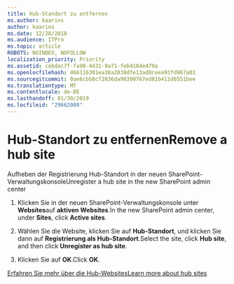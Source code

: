 ```yaml
---
title: Hub-Standort zu entfernen
ms.author: kaarins
author: kaarins
ms.date: 12/28/2018
ms.audience: ITPro
ms.topic: article
ROBOTS: NOINDEX, NOFOLLOW
localization_priority: Priority
ms.assetid: cebdac7f-fa90-4431-9a71-feb4104e479a
ms.openlocfilehash: 466116301ea38a2838dfe13ad8ceea93fd967a01
ms.sourcegitcommit: 0ae6cbb8cf2836da98300767ed81b411d6551bee
ms.translationtype: MT
ms.contentlocale: de-DE
ms.lasthandoff: 01/30/2019
ms.locfileid: "29662008"
---
```

# <a name="remove-a-hub-site"></a><span data-ttu-id="e55fb-102">Hub-Standort zu entfernen</span><span class="sxs-lookup"><span data-stu-id="e55fb-102">Remove a hub site</span></span>

<span data-ttu-id="e55fb-103">Aufheben der Registrierung Hub-Standort in der neuen SharePoint-Verwaltungskonsole</span><span class="sxs-lookup"><span data-stu-id="e55fb-103">Unregister a hub site in the new SharePoint admin center</span></span>
  
1. <span data-ttu-id="e55fb-104">Klicken Sie in der neuen SharePoint-Verwaltungskonsole unter **Websites**auf **aktiven Websites**.</span><span class="sxs-lookup"><span data-stu-id="e55fb-104">In the new SharePoint admin center, under **Sites**, click **Active sites**.</span></span> 
    
2. <span data-ttu-id="e55fb-105">Wählen Sie die Website, klicken Sie auf **Hub-Standort**, und klicken Sie dann auf **Registrierung als Hub-Standort**.</span><span class="sxs-lookup"><span data-stu-id="e55fb-105">Select the site, click **Hub site**, and then click **Unregister as hub site**.</span></span> 
    
3. <span data-ttu-id="e55fb-106">Klicken Sie auf **OK**.</span><span class="sxs-lookup"><span data-stu-id="e55fb-106">Click **OK**.</span></span> 
    
[<span data-ttu-id="e55fb-107">Erfahren Sie mehr über die Hub-Websites</span><span class="sxs-lookup"><span data-stu-id="e55fb-107">Learn more about hub sites</span></span>](https://support.office.com/article/what-is-a-sharepoint-hub-site-fe26ae84-14b7-45b6-a6d1-948b3966427f?ui=en-US&amp;rs=en-US&amp;ad=US)
  

